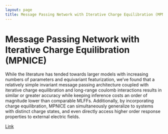 ```yaml
---
layout: page
title: Message Passing Network with Iterative Charge Equilibration (MPNICE)
---
```


# Message Passing Network with Iterative Charge Equilibration (MPNICE)

While the literature has tended towards larger models with increasing numbers of parameters and equivariant featurization, we’ve found that a relatively simple invariant message passing architecture coupled with iterative charge equilibration and long-range coulomb interactions results in similar or greater accuracy while keeping inference costs an order of magnitude lower than comparable MLFFs. Additionally, by incorporating charge equilibration, MPNICE can simultaneously generalize to systems with distinct charge states, and even directly access higher order response properties to external electric fields.

[Link](https://arxiv.org/abs/2505.08762)
